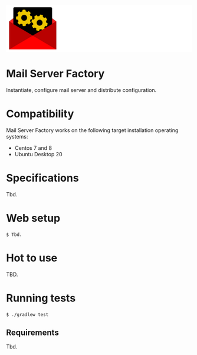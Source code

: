 ![](Logo.png)

# Mail Server Factory

Instantiate, configure mail server and distribute configuration.

# Compatibility

Mail Server Factory works on the following target installation operating systems:

- Centos 7 and 8
- Ubuntu Desktop 20 

# Specifications

Tbd.

# Web setup

```
$ Tbd.
```

# Hot to use

TBD.

# Running tests

```
$ ./gradlew test
```

## Requirements

Tbd.